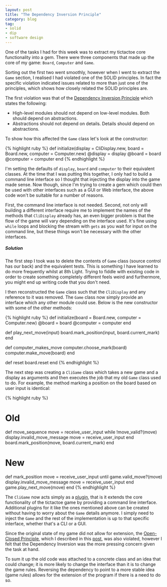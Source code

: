 ```yaml
---
layout: post
title: "The Dependency Inversion Principle"
category: blog
tag:
- solid
- dip
- software design
---
```


One of the tasks I had for this week was to extract my tictactoe core functionality into a gem. There were three components that made up the core of my game: `Board`, `Computer` and `Game`.

Sorting out the first two went smoothly, however when I went to extract the `Game` section, I realised I had violated one of the SOLID principles. In fact the specific violation indicated issues related to more than just one of the principles, which shows how closely related the SOLID principles are.

The first violation was that of the [Dependency Inversion Principle](https://en.wikipedia.org/wiki/Dependency_inversion_principle) which states the following:

- High-level modules should not depend on low-level modules. Both should depend on abstractions.
- Abstractions should not depend on details. Details should depend on abstractions.

To show how this affected the `Game` class let's look at the constructor:

{% highlight ruby %}
def initialize(display = CliDisplay.new, board = Board.new, computer = Computer.new)
  @display = display
  @board = board
  @computer = computer
end
{% endhighlight %}

I'm setting the defaults of `display`, `board` and `computer` to their equivalent classes. At the time that I was putting this together, I only had to build a command line interface so I thought that injecting the display into the game made sense. Now though, since I'm trying to create a gem which could then be used with other interfaces such as a GUI or Web interface, the above code won't be suitable for a number of reasons.

First, the command line interface is not needed. Second, not only will building a different interface require me to implement the names of the methods that `CliDisplay` already has, an even bigger problem is that the flow of the game will vary depending on the interface used. It's fine using `while` loops and blocking the stream with `gets` as you wait for input on the command line, but these things won't be necessary with the other interfaces.

##### Solution

The first step I took was to delete the contents of `Game` class (source control has our back) and the equivalent tests. This is something I have learned to do more frequently whilst at 8th Light. Trying to fiddle with existing code in order to create something completely different feels weird and furthermore, you might end up writing code that you don't need.

I then reconstructed the `Game` class such that the `CliDisplay` and any reference to it was removed. The `Game` class now simply provide an interface which any other module could use. Below is the new constructor with some of the other methods:

{% highlight ruby %}
def initialize(board = Board.new, computer = Computer.new)
  @board = board
  @computer = computer
end

def play_next_move(input)
  board.mark_position(input, board.current_mark)
end

def computer_makes_move
  computer.choose_mark(board)
  computer.make_move(board)
end

def reset
  board.reset
end
{% endhighlight %}

The next step was creating a `CliGame` class which takes a new game and a display as arguments and then executes the job that my old `Game` class used to do. For example, the method marking a position on the board based on user input is identical:

{% highlight ruby %}
# Old
def move_sequence
  move = receive_user_input
  while !move_valid?(move)
    display.invalid_move_message
    move = receive_user_input
  end
  board.mark_position(move, board.current_mark)
end

# New
def mark_position
  move = receive_user_input
  until game.valid_move?(move)
    display.invalid_move_message
    move = receive_user_input
  end
  game.play_next_move(move)
end
{% endhighlight %}

The `CliGame` now acts simply as a [plugin](https://en.wikipedia.org/wiki/Plug-in_(computing)), that is it extends the core functionality of the tictactoe game by providing a command line interface. Additional plugins for it like the ones mentioned above can be created without having to worry about the `Game` details anymore. I simply need to inject the `Game` and the rest of the implementation is up to that specific interface, whether that's a CLI or a GUI.

Since the original state of my game did not allow for extension, the [Open-Closed Principle](https://en.wikipedia.org/wiki/Open/closed_principle), which I described in this [post](http://maikon.github.io/2014/06/09/open-closed.html), was also violated, however I felt that the Dependency Inversion was the more pressing concern given the task at hand.

To sum it up the old code was attached to a concrete class and an idea that could change; it is more likely to change the interface than it is to change the game rules. Reversing the dependency to point to a more stable idea (game rules) allows for the extension of the program if there is a need to do so.
